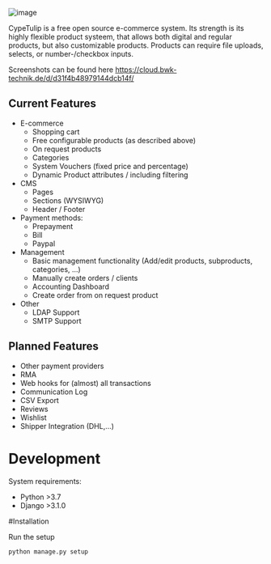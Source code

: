 

![image](https://cloud.bwk-technik.de/thumbnail/af528f4e3ecf400195c7/1024/cp_s.png)



CypeTulip is a free open source e-commerce system. Its strength is its highly flexible product systeem,
that allows both digital and regular products, but also customizable products.
Products can require file uploads, selects, or number-/checkbox inputs.  

Screenshots can be found here https://cloud.bwk-technik.de/d/d31f4b48979144dcb14f/

## Current Features
- E-commerce 
    - Shopping cart
    - Free configurable products (as described above)
    - On request products
    - Categories
    - System Vouchers (fixed price and percentage)
    - Dynamic Product attributes / including filtering
- CMS
    - Pages
    - Sections (WYSIWYG)
    - Header / Footer
- Payment methods:
    - Prepayment
    - Bill
    - Paypal 
- Management
    - Basic management functionality (Add/edit products, subproducts, categories, ...)
    - Manually create orders / clients
    - Accounting Dashboard
    - Create order from on request product
- Other
    - LDAP Support
    - SMTP Support
    
## Planned Features
- Other payment providers
- RMA
- Web hooks for (almost) all transactions
- Communication Log
- CSV Export
- Reviews
- Wishlist
- Shipper Integration (DHL,...)


# Development

System requirements:
- Python >3.7
- Django >3.1.0


#Installation

Run the setup
```
python manage.py setup
```
